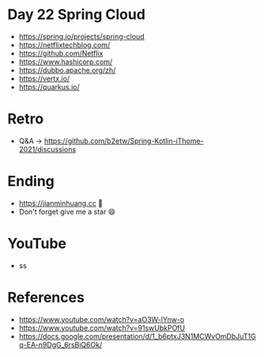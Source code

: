 # Day 22 Spring Cloud
* https://spring.io/projects/spring-cloud
* https://netflixtechblog.com/
* https://github.com/Netflix
* https://www.hashicorp.com/
* https://dubbo.apache.org/zh/
* https://vertx.io/
* https://quarkus.io/

# Retro
* Q&A -> https://github.com/b2etw/Spring-Kotlin-iThome-2021/discussions

# Ending
* https://jianminhuang.cc 🌈
* Don't forget give me a star 😄

# YouTube
* ss

# References
* https://www.youtube.com/watch?v=aO3W-lYnw-o
* https://www.youtube.com/watch?v=91swUbkPOfU
* https://docs.google.com/presentation/d/1_b6ptxJ3N1MCWvOmDbJuT1Gq-EA-n9DgG_6rsBiQ6Ok/
